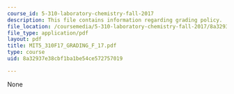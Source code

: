 ```yaml
---
course_id: 5-310-laboratory-chemistry-fall-2017
description: This file contains information regarding grading policy.
file_location: /coursemedia/5-310-laboratory-chemistry-fall-2017/8a32937e38cbf1ba1be54ce572757019_MIT5_310F17_GRADING_F_17.pdf
file_type: application/pdf
layout: pdf
title: MIT5_310F17_GRADING_F_17.pdf
type: course
uid: 8a32937e38cbf1ba1be54ce572757019

---
```

None